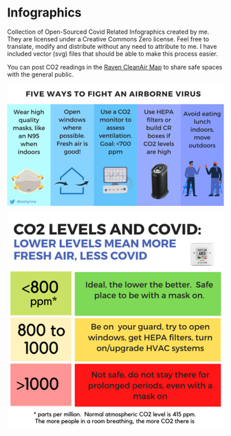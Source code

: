 # Infographics
Collection of Open-Sourced Covid Related Infographics created by me.
They are licensed under a Creative Commons Zero license.  Feel free to translate, modify and distribute without any need to attribute to me.
I have included vector (svg) files that should be able to make this process easier. 

You can post CO2 readings in the [Raven CleanAir Map](https://ravenapp.org/cleanair) to share safe spaces with the general public.

![Airborne Spread](airborne1.png)

![CO2 monitoring](co2.png)
